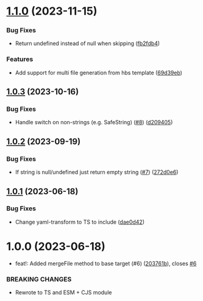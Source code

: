 # [1.1.0](https://github.com/kapetacom/codegen-target/compare/v1.0.3...v1.1.0) (2023-11-15)


### Bug Fixes

* Return undefined instead of null when skipping ([fb2fdb4](https://github.com/kapetacom/codegen-target/commit/fb2fdb49540007f5351dbfe3230a370a0591bcde))


### Features

* Add support for multi file generation from hbs template ([69d39eb](https://github.com/kapetacom/codegen-target/commit/69d39eb720431828e94b9e85b454408320b4b1c2))

## [1.0.3](https://github.com/kapetacom/codegen-target/compare/v1.0.2...v1.0.3) (2023-10-16)

### Bug Fixes

-   Handle switch on non-strings (e.g. SafeString) ([#8](https://github.com/kapetacom/codegen-target/issues/8)) ([d209405](https://github.com/kapetacom/codegen-target/commit/d209405ce7f60eccf7a03773d6193eaa36da8797))

## [1.0.2](https://github.com/kapetacom/codegen-target/compare/v1.0.1...v1.0.2) (2023-09-19)

### Bug Fixes

-   If string is null/undefined just return empty string ([#7](https://github.com/kapetacom/codegen-target/issues/7)) ([272d0e6](https://github.com/kapetacom/codegen-target/commit/272d0e628380b0a4641e8c4216e7a03046cfca2c))

## [1.0.1](https://github.com/kapetacom/codegen-target/compare/v1.0.0...v1.0.1) (2023-06-18)

### Bug Fixes

-   Change yaml-transform to TS to include ([dae0d42](https://github.com/kapetacom/codegen-target/commit/dae0d42512732c107a228674b08479d6da76664d))

# 1.0.0 (2023-06-18)

-   feat!: Added mergeFile method to base target (#6) ([203761b](https://github.com/kapetacom/codegen-target/commit/203761b4cc61cb443ab64b1d43fe7966ae8e42e3)), closes [#6](https://github.com/kapetacom/codegen-target/issues/6)

### BREAKING CHANGES

-   Rewrote to TS and ESM + CJS module
